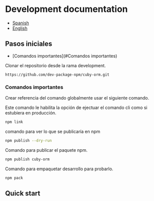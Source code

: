# Development documentation

* [Spanish](#pasos-iniciales)
* [English](#quick-start)

## Pasos iniciales

* [Comandos importantes](#Comandos importantes)

Clonar el repositorio desde la rama development.

```
https://github.com/dev-package-npm/cuby-orm.git
```

### Comandos importantes

Crear referencia del comando globalmente usar el siguiente comando.

Este comando le habilita la opción de ejectuar el comando cli como si estubiera en producción.

```bash
npm link
```

comando para ver lo que se publicaría en npm

```bash
npm publish --dry-run
```

Comando para publicar el paquete npm.

```bash
npm publish cuby-orm
```

Comando para empaquetar desarrollo para probarlo.

```bash
npm pack
```




## Quick start
